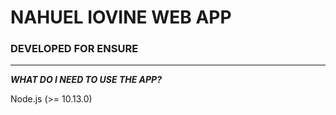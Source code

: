 # NAHUEL IOVINE WEB APP
### DEVELOPED FOR ENSURE
-------------------------
**_WHAT DO I NEED TO USE THE APP?_**

Node.js (>= 10.13.0)

